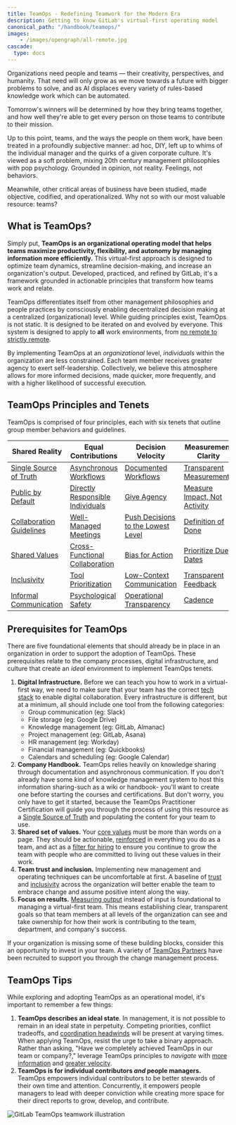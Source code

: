 ```yaml
---
title: TeamOps - Redefining Teamwork for the Modern Era
description: Getting to know GitLab's virtual-first operating model
canonical_path: "/handbook/teamops/"
images:
    - /images/opengraph/all-remote.jpg
cascade:
  type: docs
---
```


Organizations need people and teams — their creativity, perspectives, and humanity. That need will only grow as we move towards a future with bigger problems to solve, and as AI displaces every variety of rules-based knowledge work which can be automated.

Tomorrow's winners will be determined by how they bring teams together, and how well they're able to get every person on those teams to contribute to their mission.

Up to this point, teams, and the ways the people on them work, have been treated in a profoundly subjective manner: ad hoc, DIY, left up to whims of the individual manager and the quirks of a given corporate culture. It's viewed as a soft problem, mixing 20th century management philosophies with pop psychology. Grounded in opinion, not reality. Feelings, not behaviors.

Meanwhile, other critical areas of business have been studied, made objective, codified, and operationalized. Why not so with our most valuable resource: teams?

## What is TeamOps?

Simply put, **TeamOps is an organizational operating model that helps teams maximize productivity, flexibility, and autonomy by managing information more efficiently.** This virtual-first approach is designed to optimize team dynamics, streamline decision-making, and increase an organization's output. Developed, practiced, and refined by GitLab, it's a framework grounded in actionable principles that transform how teams work and relate.

TeamOps differentiates itself from other management philosophies and people practices by consciously enabling decentralized decision making at a centralized (organizational) level. While guiding principles exist, TeamOps is not static. It is designed to be iterated on and evolved by everyone. This system is designed to apply to **all** work environments, from [no remote to strictly remote](/handbook/company/culture/all-remote/stages/).

By implementing TeamOps at an *organizational* level, *individuals* within the organization are less constrained. Each team member receives greater agency to exert self-leadership. Collectively, we believe this atmosphere allows for more informed decisions, made quicker, more frequently, and with a higher likelihood of successful execution.

## TeamOps Principles and Tenets

TeamOps is comprised of four principles, each with six tenets that outline group member behaviors and guidelines.

| Shared Reality | Equal Contributions | Decision Velocity | Measurement Clarity |
| ----- | ----- | ----- | ----- |
| [Single Source of Truth](/teamops/shared-reality/#single-source-of-truth-ssot) | [Asynchronous Workflows](/teamops/equal-contributions/#asynchronous-workflows) | [Documented Workflows](/teamops/decision-velocity/#documented-workflows) | [Transparent Measurements](/teamops/measurement-clarity/#transparent-measurements) |
| [Public by Default](/teamops/shared-reality/#public-by-default) | [Directly Responsible Individuals](/teamops/equal-contributions/#directly-responsible-individual-dri) | [Give Agency](/teamops/decision-velocity/#give-agency) | [Measure Impact, Not Activity](/teamops/measurement-clarity/#measure-impact-not-activity) |
| [Collaboration Guidelines](/teamops/shared-reality/#collaboration-guidelines) | [Well-Managed Meetings](/teamops/equal-contributions/#well-managed-meetings) | [Push Decisions to the Lowest Level](/teamops/decision-velocity/#push-decisions-to-the-lowest-possible-level) | [Definition of Done](/teamops/measurement-clarity/#definition-of-done) |
| [Shared Values](/teamops/shared-reality/#shared-values) | [Cross-Functional Collaboration](/teamops/equal-contributions/#cross-functional-collaboration) | [Bias for Action](/teamops/decision-velocity/#bias-for-action) | [Prioritize Due Dates](/teamops/measurement-clarity/#prioritize-due-dates-over-scope) |
| [Inclusivity](/teamops/shared-reality/#inclusivity) | [Tool Prioritization](/teamops/equal-contributions/#tool-prioritization) | [Low-Context Communication](/teamops/decision-velocity/#low-context-communication) | [Transparent Feedback](/teamops/measurement-clarity/#transparent-feedback) |
| [Informal Communication](/teamops/shared-reality/#informal-communication) | [Psychological Safety](/teamops/equal-contributions/#psychological-safety) | [Operational Transparency](/teamops/decision-velocity/#operational-transparency) | [Cadence](/teamops/measurement-clarity/#cadence) |

## Prerequisites for TeamOps

There are five foundational elements that should already be in place in an organization in order to support the adoption of TeamOps. These prerequisites relate to the company processes, digital infrastructure, and culture that create an *ideal* environment to implement TeamOps tenets.

1. **Digital Infrastructure.** Before we can teach you how to work in a virtual-first way, we need to make sure that your team has the correct [tech stack](/handbook/business-technology/tech-stack-applications/) to enable digital collaboration. Every infrastructure is different, but at a minimum, all should include one tool from the following categories:
   - Group communication (eg: Slack)
   - File storage (eg: Google Drive)
   - Knowledge management (eg: GitLab, Almanac)
   - Project management (eg: GitLab, Asana)
   - HR management (eg: Workday)
   - Financial management (eg: Quickbooks)
   - Calendars and scheduling (eg: Google Calendar)
1. **Company Handbook.** TeamOps relies heavily on knowledge sharing through documentation and asynchronous communication. If you don't already have some kind of knowledge management system to host this information sharing-such as a wiki or handbook- you'll want to create one before starting the courses and certifications. But don't worry, you only have to get it started, because the TeamOps Practitioner Certification will guide you through the process of using this resource as a [Single Source of Truth](/teamops/shared-reality/#single-source-of-truth-ssot) and populating the content for your team to use.
1. **Shared set of values.** Your [core values](/handbook/values/) must be more than words on a page. They should be actionable, [reinforced](/handbook/company/culture/all-remote/building-culture/#reinforcing-your-values) in everything you do as a team, and act as a [filter for hiring](/handbook/company/culture/all-remote/building-culture/#how-do-i-assess-culture-fit-remotely) to ensure you continue to grow the team with people who are committed to living out these values in their work.
1. **Team trust and inclusion.** Implementing new management and operating techniques can be uncomfortable at first. A baseline of [trust](/handbook/leadership/building-trust/) and [inclusivity](/handbook/company/culture/inclusion/) across the organization will better enable the team to embrace change and assume positive intent along the way.
1. **Focus on results.** [Measuring output](/handbook/company/culture/all-remote/management/#focusing-on-results) instead of input is foundational to managing a virtual-first team. This means establishing clear, transparent goals so that team members at all levels of the organization can see and take ownership for how their work is contributing to the team, department, and company's success.

If your organization is missing some of these building blocks, consider this an opportunity to invest in your team. A variety of [TeamOps Partners](/handbook/teamops/partners/) have been recruited to support you through the change management process.

## TeamOps Tips

While exploring and adopting TeamOps as an operational model, it's important to remember a few things:

1. **TeamOps describes an ideal state**. In management, it is not possible to remain in an ideal state in perpetuity. Competing priorities, conflict tradeoffs, and [coordination headwinds](https://komoroske.com/slime-mold/) will be present at varying times. When applying TeamOps, resist the urge to take a binary approach. Rather than asking, "Have we completely achieved TeamOps in our team or company?," leverage TeamOps principles to *navigate* with [more information](/teamops/shared-reality) and [greater velocity](/teamops/equal-contributions).
1. **TeamOps is for individual contributors *and* people managers.** TeamOps empowers individual contributors to be better stewards of their own time and attention. Concurrently, it empowers people managers to lead with deeper conviction while creating more space for their direct reports to grow, develop, and contribute.

![GitLab TeamOps teamwork illustration](/teamops/images/teamops-illustration_teamwork_blue.jpg)
